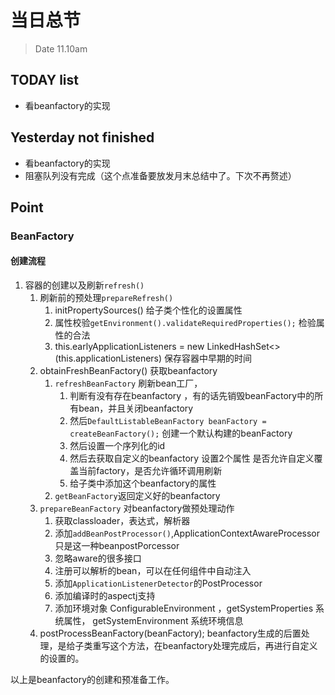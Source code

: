 # 当日总节

> Date 11.10am

## TODAY  list

* 看beanfactory的实现

## Yesterday not finished

* 看beanfactory的实现
* 阻塞队列没有完成（这个点准备要放发月末总结中了。下次不再赘述）

## Point

### BeanFactory

#### 创建流程

1. 容器的创建以及刷新`refresh()`
    1. 刷新前的预处理`prepareRefresh()`
        1. initPropertySources()  给子类个性化的设置属性
        2. 属性校验`getEnvironment().validateRequiredProperties();` 检验属性的合法
        3. this.earlyApplicationListeners = new LinkedHashSet<>(this.applicationListeners) 保存容器中早期的时间
    2. obtainFreshBeanFactory() 获取beanfactory
        1. `refreshBeanFactory` 刷新bean工厂，
            1. 判断有没有存在beanfactory ，有的话先销毁beanFactory中的所有bean，并且关闭beanfactory
            2. 然后`DefaultListableBeanFactory beanFactory = createBeanFactory();` 创建一个默认构建的beanFactory
            3. 然后设置一个序列化的id
            4. 然后去获取自定义的beanfactory 设置2个属性  是否允许自定义覆盖当前factory，是否允许循环调用刷新
            5. 给子类中添加这个beanfactory的属性
        2. `getBeanFactory`返回定义好的beanfactory
    3. `prepareBeanFactory` 对beanfactory做预处理动作
        1. 获取classloader，表达式，解析器
        2.  添加`addBeanPostProcessor()`,ApplicationContextAwareProcessor 只是这一种beanpostPorcessor
        3.  忽略aware的很多接口
        4.  注册可以解析的bean，可以在任何组件中自动注入
        5.  添加`ApplicationListenerDetector`的PostProcessor
        6.  添加编译时的aspectj支持
        7.  添加环境对象 ConfigurableEnvironment  ，getSystemProperties  系统属性，  getSystemEnvironment  系统环境信息
    4. postProcessBeanFactory(beanFactory); beanfactory生成的后置处理，是给子类重写这个方法，在beanfactory处理完成后，再进行自定义的设置的。

以上是beanfactory的创建和预准备工作。
